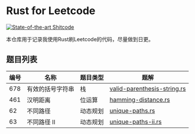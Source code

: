 # Rust for Leetcode

[![State-of-the-art Shitcode](https://img.shields.io/static/v1?label=State-of-the-art&message=Shitcode&color=7B5804)](https://github.com/trekhleb/state-of-the-art-shitcode)

本仓库用于记录我使用Rust刷Leetcode的代码，尽量做到日更。

## 题目列表

| 编号 | 名称             | 题目类型 | 题解                                                         |
| ---- | ---------------- | -------- | ------------------------------------------------------------ |
| 678  | 有效的括号字符串 | 栈       | [valid-parenthesis-string.rs](/solutions/valid-parenthesis-string.rs) |
| 461  | 汉明距离         | 位运算   | [hamming-distance.rs](/solutions/hamming-distance.rs)        |
| 62   | 不同路径         | 动态规划 | [unique-paths.rs](/solutions/unique-paths.rs)                |
| 63   | 不同路径 II      | 动态规划 | [unique-paths-ii.rs](/solutions/unique-paths-ii.rs)          |

